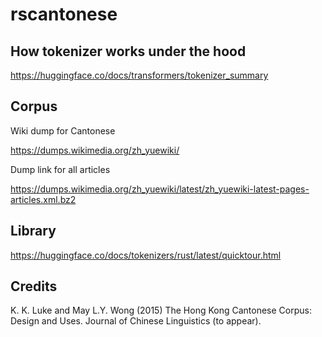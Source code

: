 # rscantonese

## How tokenizer works under the hood

https://huggingface.co/docs/transformers/tokenizer_summary

## Corpus

Wiki dump for Cantonese

https://dumps.wikimedia.org/zh_yuewiki/

Dump link for all articles

https://dumps.wikimedia.org/zh_yuewiki/latest/zh_yuewiki-latest-pages-articles.xml.bz2

## Library

https://huggingface.co/docs/tokenizers/rust/latest/quicktour.html

## Credits

K. K. Luke and May L.Y. Wong (2015) The Hong Kong Cantonese Corpus: Design and Uses. Journal of Chinese Linguistics (to appear).
